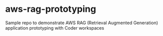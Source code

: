 # aws-rag-prototyping
Sample repo to demonstrate AWS RAG (Retrieval Augmented Generation) application prototyping with Coder workspaces
